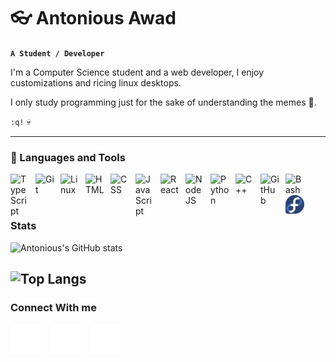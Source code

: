 # 👓 Antonious Awad

**`A Student / Developer`**

I'm a Computer Science student and a web developer, I enjoy customizations and ricing linux desktops.

I only study programming just for the sake of understanding the memes 🐧.

`:q!` 💀

---
### 🧰 Languages and Tools 
<img align="left" alt="TypeScript" width="30px" style="padding-right:10px;" src="https://cdn.jsdelivr.net/gh/devicons/devicon/icons/typescript/typescript-plain.svg" />
<img align="left" alt="Git" width="30px" style="padding-right:10px;" src="https://cdn.jsdelivr.net/gh/devicons/devicon/icons/git/git-original.svg" />
<img align="left" alt="Linux" width="30px" style="padding-right:10px;" src="https://cdn.jsdelivr.net/gh/devicons/devicon/icons/linux/linux-original.svg" />
<img align="left" alt="HTML" width="30px" style="padding-right:10px;" src="https://cdn.jsdelivr.net/gh/devicons/devicon/icons/html5/html5-plain.svg" />
<img align="left" alt="CSS" width="30px" style="padding-right:10px;" src="https://cdn.jsdelivr.net/gh/devicons/devicon/icons/css3/css3-plain.svg" />
<img align="left" alt="JavaScript" width="30px" style="padding-right:10px;" src="https://cdn.jsdelivr.net/gh/devicons/devicon/icons/javascript/javascript-plain.svg" />
<img align="left" alt="React" width="30px" style="padding-right:10px;" src="https://cdn.jsdelivr.net/gh/devicons/devicon/icons/react/react-original.svg" />
<img align="left" alt="NodeJS" width="30px" style="padding-right:10px;" src="https://cdn.jsdelivr.net/gh/devicons/devicon/icons/nodejs/nodejs-original.svg" />
<img align="left" alt="Python" width="30px" style="padding-right:10px;" src="https://cdn.jsdelivr.net/gh/devicons/devicon/icons/python/python-plain.svg" />
<img align="left" alt="C++" width="30px" style="padding-right:10px;" src="https://cdn.jsdelivr.net/gh/devicons/devicon/icons/cplusplus/cplusplus-line.svg" />
<img align="left" alt="GitHub" width="30px" style="padding-right:10px;" src="https://cdn.jsdelivr.net/gh/devicons/devicon/icons/github/github-original.svg" />
<img align="left" alt="Bash" width="30px" style="padding-right:10px;" src="https://cdn.jsdelivr.net/gh/devicons/devicon/icons/bash/bash-original.svg" />
<img align="left" alt="Fedora" width="30px" style="padding-right:10px;" src="https://raw.githubusercontent.com/devicons/devicon/v2.15.1/icons/fedora/fedora-original.svg" />

<br /> <br />

#

### Stats
![Antonious's GitHub stats](https://github-readme-stats.vercel.app/api?username=antonious-awad&show_icons=true&theme=gruvbox)
<!-- &nbsp;&nbsp;&nbsp;&nbsp; -->
![Top Langs](https://github-readme-stats.vercel.app/api/top-langs/?username=antonious-awad&hide=Java&langs_count=5&theme=nord)
---

### Connect With me
[![website](https://github.com/codeSTACKr/codeSTACKr/raw/master/img/twitter-dark.svg)](https://twitter.com/Antonious_A)
&nbsp;&nbsp;
[![website](https://github.com/codeSTACKr/codeSTACKr/raw/master/img/linkedin-dark.svg)](https://linkedin.com/in/antoniousawad)
&nbsp;&nbsp;
[![website](https://raw.githubusercontent.com/codeSTACKr/codeSTACKr/master/img/instagram-dark.svg)](https://instagram.com/antonious___)
&nbsp;&nbsp;



<!--
**Antonious-Awad/Antonious-Awad** is a ✨ _special_ ✨ repository because its `README.md` (this file) appears on your GitHub profile.

Here are some ideas to get you started:

- 🔭 I’m currently working on ...
- 🌱 I’m currently learning ...
- 👯 I’m looking to collaborate on ...
- 🤔 I’m looking for help with ...
- 💬 Ask me about ...
- 📫 How to reach me: ...
- 😄 Pronouns: ...
- ⚡ Fun fact: ...
-->
